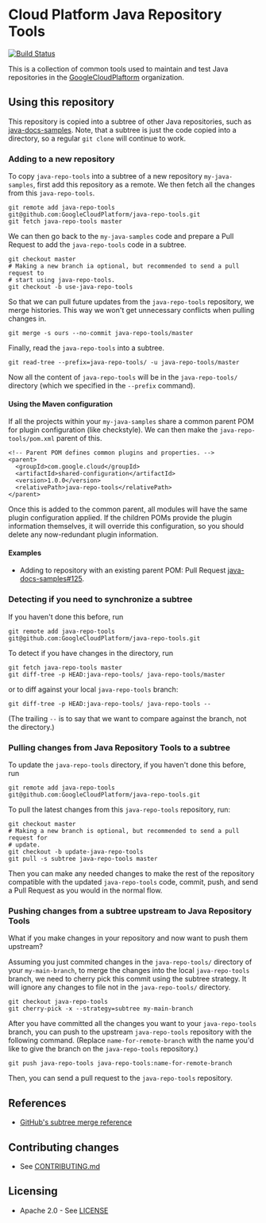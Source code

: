 # Cloud Platform Java Repository Tools

[![Build
Status](https://travis-ci.org/GoogleCloudPlatform/java-repo-tools.svg?branch=master)](https://travis-ci.org/GoogleCloudPlatform/java-repo-tools)

This is a collection of common tools used to maintain and test Java repositories
in the [GoogleCloudPlaftorm](https://github.com/GoogleCloudPlatform)
organization.


## Using this repository

This repository is copied into a subtree of other Java repositories, such as
[java-docs-samples](/GoogleCloudPlatform/java-docs-samples). Note, that a
subtree is just the code copied into a directory, so a regular `git clone` will
continue to work.


### Adding to a new repository

To copy `java-repo-tools` into a subtree of a new repository `my-java-samples`,
first add this repository as a remote. We then fetch all the changes from this
`java-repo-tools`.

```
git remote add java-repo-tools git@github.com:GoogleCloudPlatform/java-repo-tools.git
git fetch java-repo-tools master
```

We can then go back to the `my-java-samples` code and prepare a Pull Request to
add the `java-repo-tools` code in a subtree.

```
git checkout master
# Making a new branch ia optional, but recommended to send a pull request to
# start using java-repo-tools.
git checkout -b use-java-repo-tools
```

So that we can pull future updates from the `java-repo-tools` repository, we
merge histories. This way we won't get unnecessary conflicts when pulling changes
in.

```
git merge -s ours --no-commit java-repo-tools/master
```

Finally, read the `java-repo-tools` into a subtree.

```
git read-tree --prefix=java-repo-tools/ -u java-repo-tools/master
```

Now all the content of `java-repo-tools` will be in the `java-repo-tools/`
directory (which we specified in the `--prefix` command).

#### Using the Maven configuration

If all the projects within your `my-java-samples` share a common parent POM for
plugin configuration (like checkstyle). We can then make the
`java-repo-tools/pom.xml` parent of this.

```
<!-- Parent POM defines common plugins and properties. -->
<parent>
  <groupId>com.google.cloud</groupId>
  <artifactId>shared-configuration</artifactId>
  <version>1.0.0</version>
  <relativePath>java-repo-tools</relativePath>
</parent>
```

Once this is added to the common parent, all modules will have the same plugin
configuration applied. If the children POMs provide the plugin information
themselves, it will override this configuration, so you should delete any
now-redundant plugin information.


#### Examples

- Adding to repository with an existing parent POM: Pull Request
  [java-docs-samples#125][java-docs-samples-125].

[java-docs-samples-125]: https://github.com/GoogleCloudPlatform/java-docs-samples/pull/125


### Detecting if you need to synchronize a subtree

If you haven't done this before, run

```
git remote add java-repo-tools git@github.com:GoogleCloudPlatform/java-repo-tools.git
```

To detect if you have changes in the directory, run

```
git fetch java-repo-tools master
git diff-tree -p HEAD:java-repo-tools/ java-repo-tools/master
```

or to diff against your local `java-repo-tools` branch:

```
git diff-tree -p HEAD:java-repo-tools/ java-repo-tools --
```

(The trailing `--` is to say that we want to compare against the branch, not the
directory.)


### Pulling changes from Java Repository Tools to a subtree

To update the `java-repo-tools` directory, if you haven't done this before, run

```
git remote add java-repo-tools git@github.com:GoogleCloudPlatform/java-repo-tools.git
```

To pull the latest changes from this `java-repo-tools` repository, run:

```
git checkout master
# Making a new branch is optional, but recommended to send a pull request for
# update.
git checkout -b update-java-repo-tools
git pull -s subtree java-repo-tools master
```

Then you can make any needed changes to make the rest of the repository
compatible with the updated `java-repo-tools` code, commit, push, and send a
Pull Request as you would in the normal flow.


### Pushing changes from a subtree upstream to Java Repository Tools

What if you make changes in your repository and now want to push them upstream?

Assuming you just commited changes in the `java-repo-tools/` directory of your
`my-main-branch`, to merge the changes into the local `java-repo-tools` branch,
we need to cherry pick this commit using the subtree strategy. It will ignore
any changes to file not in the `java-repo-tools/` directory.

```
git checkout java-repo-tools
git cherry-pick -x --strategy=subtree my-main-branch
```

After you have committed all the changes you want to your `java-repo-tools`
branch, you can push to the upstream `java-repo-tools` repository with the
following command. (Replace `name-for-remote-branch` with the name you'd like to
give the branch on the `java-repo-tools` repository.)

```
git push java-repo-tools java-repo-tools:name-for-remote-branch
```

Then, you can send a pull request to the `java-repo-tools` repository.


## References

- [GitHub's subtree merge reference](https://help.github.com/articles/about-git-subtree-merges/)

## Contributing changes

-  See [CONTRIBUTING.md](CONTRIBUTING.md)


## Licensing

- Apache 2.0 - See [LICENSE](LICENSE)

